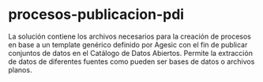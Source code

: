 # procesos-publicacion-pdi
La solución contiene los archivos necesarios para la creación de procesos en base a un template genérico definido por Agesic con el fin de publicar conjuntos de datos en el Catálogo de Datos Abiertos. Permite la extracción de datos de diferentes fuentes como pueden ser bases de datos o archivos planos. 
